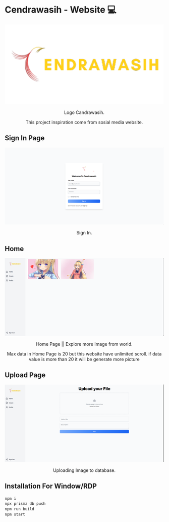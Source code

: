 <h1>Cendrawasih - Website 💻</h1>

<p align="center">
  <img src="./images/Logo_Text.png" width="550" />
</p>

<p align="center">Logo Candrawasih.</p>
<p align="center">This project inspiration come from sosial media website.</p>

## Sign In Page
<p align="center">
  <img src="./images/SignIn.png" width="550" />
</p>
 
<p align="center">Sign In.</p>

## Home
<p align="center">
  <img src="./images/Home.png" width="550" />
</p>
 
<p align="center">Home Page || Explore more Image from world.</p>
<p align="center">Max data in Home Page is 20 but this website have unlimited scroll. if data value is more than 20 it will be generate more picture</p>

## Upload Page
<p align="center">
  <img src="./images/Upload.png" width="550" />
</p>
 
<p align="center">Uploading Image to database.</p>

## Installation For Window/RDP

```bash
npm i
npx prisma db push 
npm run build
npm start
```